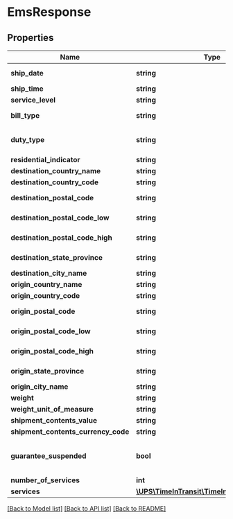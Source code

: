 # EmsResponse

## Properties
Name | Type | Description | Notes
------------ | ------------- | ------------- | -------------
**ship_date** | **string** | The date the shipment is tendered to UPS for shipping (can be dropped off at UPS or picked up by UPS).  This date may or may not be the UPS business date.     Valid Format: YYYY-MM-DD | 
**ship_time** | **string** | The time the shipment is tendered to UPS for shipping (can be dropped off at UPS or picked up by UPS).      Valid Format: HH:MM:SS | 
**service_level** | **string** | Service Levels being returned.     A &#x3D; all service levels.     Blank is the default for all Service Level values. | 
**bill_type** | **string** | Represents the shipment type.     Valid values: \&quot;02\&quot;,\&quot;03\&quot;,\&quot;04\&quot;,\&quot;07\&quot;   02 - Document   03 - Non-Document   04 - WWEF   07 - Pallet | 
**duty_type** | **string** | Populated with valid duty types for international transactions only.      Valid Duty Types: \&quot;01\&quot;,\&quot;02\&quot;,\&quot;03\&quot;,\&quot;04\&quot;,\&quot;05\&quot;,\&quot;06\&quot;,\&quot;07\&quot;,\&quot;08\&quot;,\&quot;09\&quot;   01 - Dutiable   02 - Non Dutiable   03 - Low Value   04 - Courier Remission   05 - Gift   06 - Military   07 - Exception   08 - Line Release   09 - Low Value | [optional] 
**residential_indicator** | **string** | residential Indicator that was sent in on the request.     Valid values: \&quot;01\&quot;,\&quot;02\&quot;     01 - Residential   02 - Commercial | 
**destination_country_name** | **string** | Destination country name value | 
**destination_country_code** | **string** | Destination country code, conforms to ISO-defined country codes. | 
**destination_postal_code** | **string** | The shipment destination postal code.  Required for US domestic requests.     Either 5- or 9-digit US zip codes must be used for U.S. addresses.  For non-US addresses, this is recommended for all countries that utilize postal codes. | [optional] 
**destination_postal_code_low** | **string** | The shipment destination postal code low range.  Value may or may not differ from destinationPostalCode.      Either 5- or 9-digit US zip codes must be used for U.S. addresses.  For non-US addresses, this is recommended for all countries that utilize postal codes. | [optional] 
**destination_postal_code_high** | **string** | The shipment destination postal code high range.  Value may or may not differ from destinationPostalCode.      Either 5- or 9-digit US zip codes must be used for U.S. addresses.  For non-US addresses, this is recommended for all countries that utilize postal codes. | [optional] 
**destination_state_province** | **string** | The shipment destination state or province.     For U.S. addresses, the value will be a valid 2-Character value (per U.S. Mail Standards).     For non-U.S. addresses the full State or Province name will be returned. | [optional] 
**destination_city_name** | **string** | The shipment destination city.     Required for International requests for thsoe countries that do not utilize postal codes. | [optional] 
**origin_country_name** | **string** | Origin country name value | 
**origin_country_code** | **string** | Origin country code, conforms to ISO-defined country codes. | 
**origin_postal_code** | **string** | The shipment origin postal code.  Required for US domestic requests.     Either 5- or 9-digit US zip codes must be used for U.S. addresses.  For non-US addresses, this is recommended for all countries that utilize postal codes. | [optional] 
**origin_postal_code_low** | **string** | The shipment origin postal code low range.  Value may or may not differ from destinationPostalCode.      Either 5- or 9-digit US zip codes must be used for U.S. addresses.  For non-US addresses, this is recommended for all countries that utilize postal codes. | [optional] 
**origin_postal_code_high** | **string** | The shipment origin postal code high range.  Value may or may not differ from destinationPostalCode.      Either 5- or 9-digit US zip codes must be used for U.S. addresses.  For non-US addresses, this is recommended for all countries that utilize postal codes. | [optional] 
**origin_state_province** | **string** | The shipment origin state or province.     For U.S. addresses, the value will be a valid 2-Character value (per U.S. Mail Standards).     For non-U.S. addresses the full State or Province name will be returned. | [optional] 
**origin_city_name** | **string** | The shipment origin city.     Required for International requests for thsoe countries that do not utilize postal codes. | [optional] 
**weight** | **string** | Shipment weight.  Value is only requried for international shipment.      Defaults to 0.0 | [optional] 
**weight_unit_of_measure** | **string** | Returned on response when weight was present on the request. | [optional] 
**shipment_contents_value** | **string** | Shipment contents value. Value is only required for international shipment.     Defaults to 0.0 | [optional] 
**shipment_contents_currency_code** | **string** | Returned on response when shipmentContentsValue was present on the request. | [optional] 
**guarantee_suspended** | **bool** | Returns TRUE if the shipment dates fall within a defined peak date range. When the guarantee is suspended, it is suspended for all services in the response.      The logic for determining if guarantees are suspended applies per origin country.     The following wil be used to determine if a shipment falls within a defined peak date range: shipDate (from the response), deliveryDate (from the response), server Date.     Defined peak date range (range for when guarantees are suspended) is inclusive of start and end dates. | 
**number_of_services** | **int** | Number of services being returned in the services array. | 
**services** | [**\UPS\TimeInTransit\TimeInTransit\Services[]**](Services.md) |  | [optional] 

[[Back to Model list]](../../README.md#documentation-for-models) [[Back to API list]](../../README.md#documentation-for-api-endpoints) [[Back to README]](../../README.md)

